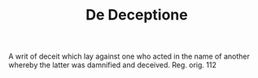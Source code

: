 ---
title: De Deceptione
letter: D
permalink: "/definitions/bld-de-deceptione.html"
body: A writ of deceit which lay against one who acted in the name of another whereby
  the latter was damnified and deceived. Reg. orig. 112
published_at: '2018-07-07'
source: Black's Law Dictionary 2nd Ed (1910)
layout: post
---